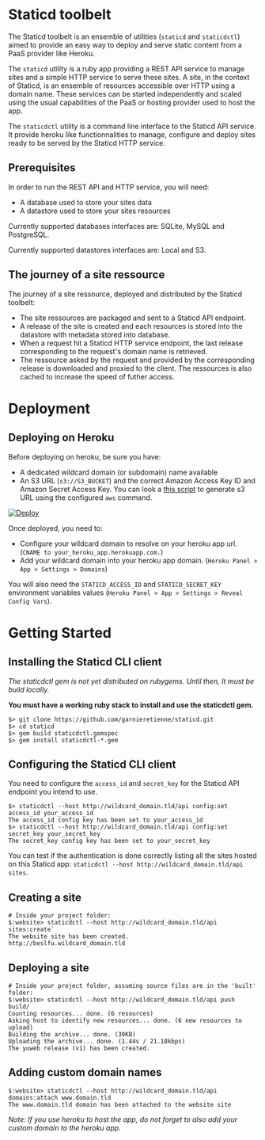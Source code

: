 # Staticd toolbelt

The Staticd toolbelt is an ensemble of utilities (`staticd` and `staticdctl`)
aimed to provide an easy way to deploy and serve static content from a PaaS
provider like Heroku.

The `staticd` utility is a ruby app providing a REST API service to manage sites
and a simple HTTP service to serve these sites. A site, in the context of
Staticd, is an ensemble of resources accessible over HTTP using a domain name.
These services can be started independently and scaled using the usual
capabilities of the PaaS or hosting provider used to host the app.

The `staticdctl` utility is a command line interface to the Staticd API service.
It provide heroku like functionnalities to manage, configure and deploy sites
ready to be served by the Staticd HTTP service.

## Prerequisites

In order to run the REST API and HTTP service, you will need:
* A database used to store your sites data
* A datastore used to store your sites resources

Currently supported databases interfaces are: SQLite, MySQL and PostgreSQL.

Currently supported datastores interfaces are: Local and S3.

## The journey of a site ressource

The journey of a site ressource, deployed and distributed by the Staticd
toolbelt:

* The site ressources are packaged and sent to a Staticd API endpoint.
* A release of the site is created and each resources is stored into the
  datastore with metadata stored into database.
* When a request hit a Staticd HTTP service endpoint, the last release
  corresponding to the request's domain name is retrieved.
* The ressource asked by the request and provided by the corresponding release
  is downloaded and proxied to the client. The ressources is also cached to
  increase the speed of futher access.

# Deployment

## Deploying on Heroku

Before deploying on heroku, be sure you have:
* A dedicated wildcard domain (or subdomain) name available
* An S3 URL (`s3://S3_BUCKET`) and the correct Amazon Access Key ID and Amazon
  Secret Access Key.
  You can look a [this script](https://github.com/garnieretienne/s3build) to
  generate s3 URL using the configured `aws` command.

[![Deploy](https://www.herokucdn.com/deploy/button.png)](https://heroku.com/deploy)

Once deployed, you need to:

* Configure your wildcard domain to resolve on your heroku app url.
  (`CNAME to your_heroku_app.herokuapp.com.`)
* Add your wildcard domain into your heroku app domain.
  (`Heroku Panel > App > Settings > Domains`)

You will also need the `STATICD_ACCESS_ID` and `STATICD_SECRET_KEY`
environment variables values
(`Heroku Panel > App > Settings > Reveal Config Vars`).

# Getting Started

## Installing the Staticd CLI client

_The staticdctl gem is not yet distributed on rubygems. Until then, It must be
build locally._

**You must have a working ruby stack to install and use the staticdctl gem.**

```
$> git clone https://github.com/garnieretienne/staticd.git
$> cd staticd
$> gem build staticdctl.gemspec
$> gem install staticdctl-*.gem
```

## Configuring the Staticd CLI client

You need to configure the `access_id` and `secret_key` for the Staticd API
endpoint you intend to use.

```
$> staticdctl --host http://wildcard_domain.tld/api config:set access_id your_access_id
The access_id config key has been set to your_access_id
$> staticdctl --host http://wildcard_domain.tld/api config:set secret_key your_secret_key
The secret_key config key has been set to your_secret_key
```

You can test if the authentication is done correctly listing all the sites
hosted on this Staticd app:
`staticdctl --host http://wildcard_domain.tld/api sites`.

## Creating a site

```
# Inside your project folder:
$:website> staticdctl --host http://wildcard_domain.tld/api sites:create`
The website site has been created.
http://beslfu.wildcard_domain.tld
```

## Deploying a site

```
# Inside your project folder, assuming source files are in the 'built' folder:
$:website> staticdctl --host http://wildcard_domain.tld/api push build/
Counting resources... done. (6 resources)
Asking host to identify new resources... done. (6 new resources to upload)
Building the archive... done. (30KB)
Uploading the archive... done. (1.44s / 21.18kbps)
The yuweb release (v1) has been created.
```

## Adding custom domain names

```
$:website> staticdctl --host http://wildcard_domain.tld/api domains:attach www.domain.tld
The www.domain.tld domain has been attached to the website site
```

_Note: If you use heroku to host the app, do not forget to also add your custom
domain to the heroku app._
